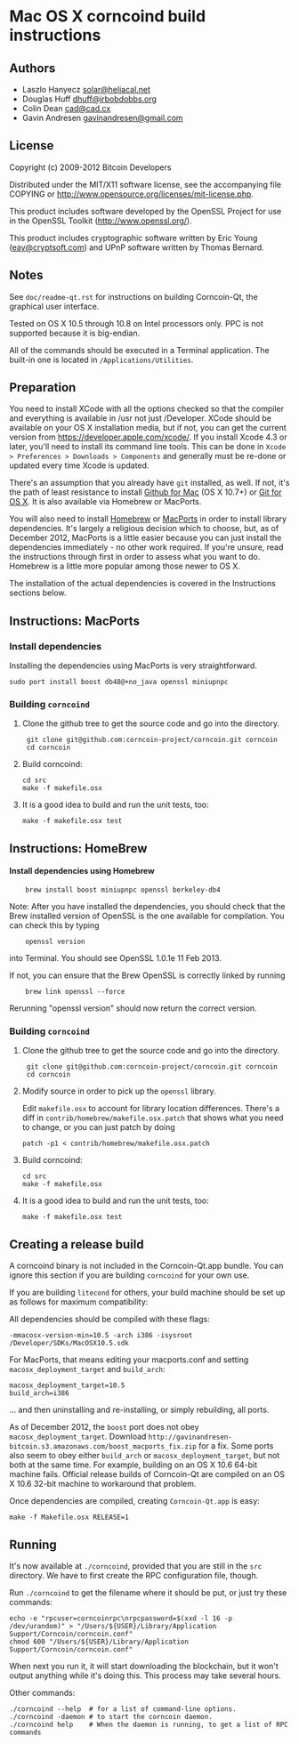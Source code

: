 Mac OS X corncoind build instructions
====================================

Authors
-------

* Laszlo Hanyecz <solar@heliacal.net>
* Douglas Huff <dhuff@jrbobdobbs.org>
* Colin Dean <cad@cad.cx>
* Gavin Andresen <gavinandresen@gmail.com>

License
-------

Copyright (c) 2009-2012 Bitcoin Developers

Distributed under the MIT/X11 software license, see the accompanying
file COPYING or http://www.opensource.org/licenses/mit-license.php.

This product includes software developed by the OpenSSL Project for use in
the OpenSSL Toolkit (http://www.openssl.org/).

This product includes cryptographic software written by
Eric Young (eay@cryptsoft.com) and UPnP software written by Thomas Bernard.

Notes
-----

See `doc/readme-qt.rst` for instructions on building Corncoin-Qt, the
graphical user interface.

Tested on OS X 10.5 through 10.8 on Intel processors only. PPC is not
supported because it is big-endian.

All of the commands should be executed in a Terminal application. The
built-in one is located in `/Applications/Utilities`.

Preparation
-----------

You need to install XCode with all the options checked so that the compiler
and everything is available in /usr not just /Developer. XCode should be
available on your OS X installation media, but if not, you can get the
current version from https://developer.apple.com/xcode/. If you install
Xcode 4.3 or later, you'll need to install its command line tools. This can
be done in `Xcode > Preferences > Downloads > Components` and generally must
be re-done or updated every time Xcode is updated.

There's an assumption that you already have `git` installed, as well. If
not, it's the path of least resistance to install [Github for Mac](https://mac.github.com/)
(OS X 10.7+) or
[Git for OS X](https://code.google.com/p/git-osx-installer/). It is also
available via Homebrew or MacPorts.

You will also need to install [Homebrew](http://mxcl.github.io/homebrew/)
or [MacPorts](https://www.macports.org/) in order to install library
dependencies. It's largely a religious decision which to choose, but, as of
December 2012, MacPorts is a little easier because you can just install the
dependencies immediately - no other work required. If you're unsure, read
the instructions through first in order to assess what you want to do.
Homebrew is a little more popular among those newer to OS X.

The installation of the actual dependencies is covered in the Instructions
sections below.

Instructions: MacPorts
----------------------

### Install dependencies

Installing the dependencies using MacPorts is very straightforward.

    sudo port install boost db48@+no_java openssl miniupnpc

### Building `corncoind`

1. Clone the github tree to get the source code and go into the directory.

        git clone git@github.com:corncoin-project/corncoin.git corncoin
        cd corncoin

2.  Build corncoind:

        cd src
        make -f makefile.osx

3.  It is a good idea to build and run the unit tests, too:

        make -f makefile.osx test

Instructions: HomeBrew
----------------------

#### Install dependencies using Homebrew

        brew install boost miniupnpc openssl berkeley-db4

Note: After you have installed the dependencies, you should check that the Brew installed version of OpenSSL is the one available for compilation. You can check this by typing

        openssl version

into Terminal. You should see OpenSSL 1.0.1e 11 Feb 2013.

If not, you can ensure that the Brew OpenSSL is correctly linked by running

        brew link openssl --force

Rerunning "openssl version" should now return the correct version.

### Building `corncoind`

1. Clone the github tree to get the source code and go into the directory.

        git clone git@github.com:corncoin-project/corncoin.git corncoin
        cd corncoin

2.  Modify source in order to pick up the `openssl` library.

    Edit `makefile.osx` to account for library location differences. There's a
    diff in `contrib/homebrew/makefile.osx.patch` that shows what you need to
    change, or you can just patch by doing

        patch -p1 < contrib/homebrew/makefile.osx.patch

3.  Build corncoind:

        cd src
        make -f makefile.osx

4.  It is a good idea to build and run the unit tests, too:

        make -f makefile.osx test

Creating a release build
------------------------

A corncoind binary is not included in the Corncoin-Qt.app bundle. You can ignore
this section if you are building `corncoind` for your own use.

If you are building `litecond` for others, your build machine should be set up
as follows for maximum compatibility:

All dependencies should be compiled with these flags:

    -mmacosx-version-min=10.5 -arch i386 -isysroot /Developer/SDKs/MacOSX10.5.sdk

For MacPorts, that means editing your macports.conf and setting
`macosx_deployment_target` and `build_arch`:

    macosx_deployment_target=10.5
    build_arch=i386

... and then uninstalling and re-installing, or simply rebuilding, all ports.

As of December 2012, the `boost` port does not obey `macosx_deployment_target`.
Download `http://gavinandresen-bitcoin.s3.amazonaws.com/boost_macports_fix.zip`
for a fix. Some ports also seem to obey either `build_arch` or
`macosx_deployment_target`, but not both at the same time. For example, building
on an OS X 10.6 64-bit machine fails. Official release builds of Corncoin-Qt are
compiled on an OS X 10.6 32-bit machine to workaround that problem.

Once dependencies are compiled, creating `Corncoin-Qt.app` is easy:

    make -f Makefile.osx RELEASE=1

Running
-------

It's now available at `./corncoind`, provided that you are still in the `src`
directory. We have to first create the RPC configuration file, though.

Run `./corncoind` to get the filename where it should be put, or just try these
commands:

    echo -e "rpcuser=corncoinrpc\nrpcpassword=$(xxd -l 16 -p /dev/urandom)" > "/Users/${USER}/Library/Application Support/Corncoin/corncoin.conf"
    chmod 600 "/Users/${USER}/Library/Application Support/Corncoin/corncoin.conf"

When next you run it, it will start downloading the blockchain, but it won't
output anything while it's doing this. This process may take several hours.

Other commands:

    ./corncoind --help  # for a list of command-line options.
    ./corncoind -daemon # to start the corncoin daemon.
    ./corncoind help    # When the daemon is running, to get a list of RPC commands
